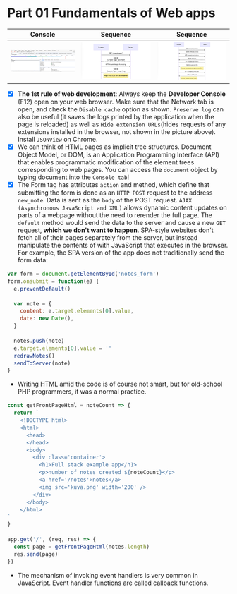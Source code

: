 # Part 01 Fundamentals of Web apps

| Console | Sequence | Sequence |
|-|-|-|
| ![](img/01-console.png) | ![](img/01-seq-mermaid.png) | ![](img/01-seq-mermaid2.png) |

- [x] **The 1st rule of web development**: Always keep the **Developer Console** (F12) open on your web browser. Make sure that the Network tab is open, and check the `Disable cache` option as shown. `Preserve log` can also be useful (it saves the logs printed by the application when the page is reloaded) as well as `Hide extension URLs`(hides requests of any extensions installed in the browser, not shown in the picture above). Install `JSONView` on Chrome.
- [x] We can think of HTML pages as implicit tree structures. Document Object Model, or DOM, is an Application Programming Interface (API) that enables programmatic modification of the element trees corresponding to web pages. You can access the `document` object by typing document into the `Console tab`! 
- [x] The Form tag has attributes `action` and method, which define that submitting the form is done as an `HTTP POST` request to the address `new_note`. Data is sent as the `body` of the POST request. `AJAX (Asynchronous JavaScript and XML)`  allows dynamic content updates on parts of a webpage without the need to rerender the full page. The `default` method would send the data to the server and cause a new `GET` request, **which we don't want to happen**. SPA-style websites don't fetch all of their pages separately from the server, but instead manipulate the contents of with JavaScript that executes in the browser. For example, the SPA version of the app does not traditionally send the form data:
```javascript
var form = document.getElementById('notes_form')
form.onsubmit = function(e) {
  e.preventDefault()

  var note = {
    content: e.target.elements[0].value,
    date: new Date(),
  }

  notes.push(note)
  e.target.elements[0].value = ''
  redrawNotes()
  sendToServer(note)
}
```
- Writing HTML amid the code is of course not smart, but for old-school PHP programmers, it was a normal practice. 
```javascript
const getFrontPageHtml = noteCount => {
  return `
    <!DOCTYPE html>
    <html>
      <head>
      </head>
      <body>
        <div class='container'>
          <h1>Full stack example app</h1>
          <p>number of notes created ${noteCount}</p>
          <a href='/notes'>notes</a>
          <img src='kuva.png' width='200' />
        </div>
      </body>
    </html>
`
}

app.get('/', (req, res) => {
  const page = getFrontPageHtml(notes.length)
  res.send(page)
})
```
- The mechanism of invoking event handlers is very common in JavaScript. Event handler functions are called callback functions.
